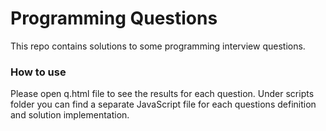 # Programming Questions
This repo contains solutions to some programming interview questions.

### How to use
Please open q.html file to see the results for each question. Under scripts folder you can find a separate JavaScript file for each questions definition and solution implementation.
